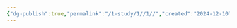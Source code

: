 ```yaml
---
{"dg-publish":true,"permalink":"/1-study/1//1//","created":"2024-12-10T10:44:55.864+09:00","updated":"2025-06-03T20:07:19.623+09:00"}
---
```


